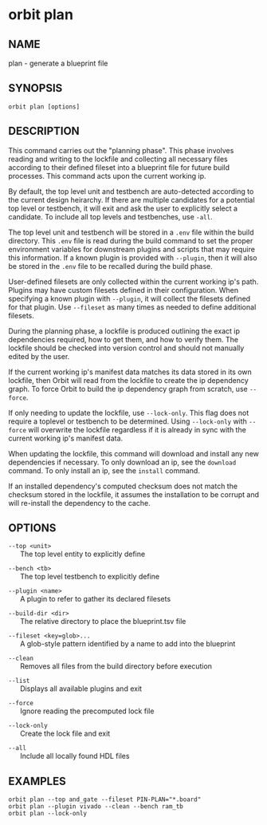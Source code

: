 # __orbit plan__

## __NAME__

plan - generate a blueprint file

## __SYNOPSIS__

```
orbit plan [options]
```

## __DESCRIPTION__

This command carries out the "planning phase". This phase involves reading
and writing to the lockfile and collecting all necessary files according to 
their defined fileset into a blueprint file for future build processes. This 
command acts upon the current working ip.

By default, the top level unit and testbench are auto-detected according to
the current design heirarchy. If there are multiple candidates for a potential
top level or testbench, it will exit and ask the user to explicitly select
a candidate. To include all top levels and testbenches, use `-all`.

The top level unit and testbench will be stored in a `.env` file within the
build directory. This `.env` file is read during the build command to set
the proper environment variables for downstream plugins and scripts that
may require this information. If a known plugin is provided with `--plugin`,
then it will also be stored in the `.env` file to be recalled during the
build phase.

User-defined filesets are only collected within the current working ip's 
path. Plugins may have custom filesets defined in their configuration. When
specifying a known plugin with `--plugin`, it will collect the filesets 
defined for that plugin. Use `--fileset` as many times as needed to define
additional filesets.

During the planning phase, a lockfile is produced outlining the exact ip
dependencies required, how to get them, and how to verify them. The lockfile
should be checked into version control and should not manually edited by the 
user.

If the current working ip's manifest data matches its data stored in its
own lockfile, then Orbit will read from the lockfile to create the ip
dependency graph. To force Orbit to build the ip dependency graph from
scratch, use `--force`.
  
If only needing to update the lockfile, use `--lock-only`. This flag does 
not require a toplevel or testbench to be determined. Using `--lock-only` with
`--force` will overwrite the lockfile regardless if it is already in sync 
with the current working ip's manifest data.

When updating the lockfile, this command will download and install any new
dependencies if necessary. To only download an ip, see the `download` command.
To only install an ip, see the `install` command.

If an installed dependency's computed checksum does not match the checksum
stored in the lockfile, it assumes the installation to be corrupt and will 
re-install the dependency to the cache.

## __OPTIONS__

`--top <unit>`  
      The top level entity to explicitly define

`--bench <tb>`  
      The top level testbench to explicitly define

`--plugin <name>`  
      A plugin to refer to gather its declared filesets

`--build-dir <dir>`  
      The relative directory to place the blueprint.tsv file

`--fileset <key=glob>...`  
      A glob-style pattern identified by a name to add into the blueprint

`--clean`  
      Removes all files from the build directory before execution

`--list`  
      Displays all available plugins and exit

`--force`  
      Ignore reading the precomputed lock file

`--lock-only`  
      Create the lock file and exit

`--all`  
      Include all locally found HDL files

## __EXAMPLES__

```
orbit plan --top and_gate --fileset PIN-PLAN="*.board"
orbit plan --plugin vivado --clean --bench ram_tb
orbit plan --lock-only
```

